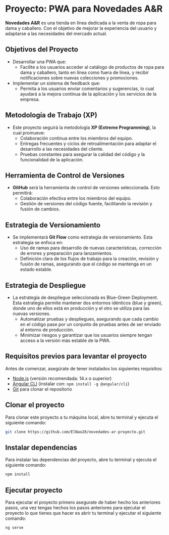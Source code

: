 # Proyecto: PWA para Novedades A&R

**Novedades A&R** es una tienda en línea dedicada a la venta de ropa para dama y caballero. Con el objetivo de mejorar la experiencia del usuario y adaptarse a las necesidades del mercado actual.

## Objetivos del Proyecto

- Desarrollar una PWA que:
  - Facilite a los usuarios acceder al catálogo de productos de ropa para dama y caballero, tanto en línea como fuera de línea, y recibir notificaciones sobre nuevas colecciones y promociones.
- Implementar un sistema de feedback que:
  - Permita a los usuarios enviar comentarios y sugerencias, lo cual ayudará a la mejora continua de la aplicación y los servicios de la empresa.

## Metodología de Trabajo (XP)

- Este proyecto seguirá la metodología **XP (Extreme Programming)**, la cual promueve:
  - Colaboración continua entre los miembros del equipo.
  - Entregas frecuentes y ciclos de retroalimentación para adaptar el desarrollo a las necesidades del cliente.
  - Pruebas constantes para asegurar la calidad del código y la funcionalidad de la aplicación.

## Herramienta de Control de Versiones

- **GitHub** será la herramienta de control de versiones seleccionada. Esto permitirá:
  - Colaboración efectiva entre los miembros del equipo.
  - Gestión de versiones del código fuente, facilitando la revisión y fusión de cambios.

## Estrategia de Versionamiento

- Se implementará **Git Flow** como estrategia de versionamiento. Esta estrategia se enfoca en:
  - Uso de ramas para desarrollo de nuevas características, corrección de errores y preparación para lanzamientos.
  - Definición clara de los flujos de trabajo para la creación, revisión y fusión de ramas, asegurando que el código se mantenga en un estado estable.

## Estrategia de Despliegue

- La estrategia de despliegue seleccionada es Blue-Green Deployment. Esta estrategia permite mantener dos entornos idénticos (blue y green), donde uno de ellos está en producción y el otro se utiliza para las nuevas versiones.
  - Automatizar pruebas y despliegues, asegurando que cada cambio en el código pase por un conjunto de pruebas antes de ser enviado al entorno de producción.
  - Minimizar riesgos y garantizar que los usuarios siempre tengan acceso a la versión más estable de la PWA.

## Requisitos previos para levantar el proyecto

Antes de comenzar, asegúrate de tener instalados los siguientes requisitos:

- [Node.js](https://nodejs.org/) (versión recomendada: 14.x o superior)
- [Angular CLI](https://angular.dev/tools/cli) (instalar con: `npm install -g @angular/cli`)
- [Git](https://git-scm.com/) para clonar el repositorio

## Clonar el proyecto

Para clonar este proyecto a tu máquina local, abre tu terminal y ejecuta el siguiente comando:

```bash
git clone https://github.com/ElNao28/novedades-ar-proyecto.git
```

## Instalar dependencias

Para instalar las dependencias del proyecto, abre tu terminal y ejecuta el siguiente comando:

```bash
npm install
```

## Ejecutar proyecto

Para ejecutar el proyecto primero asegurate de haber hecho los anteriores pasos, una vez tengas hechos los pasos anteriores para ejecutar el proyecto
lo que tienes que hacer es abrir tu terminal y ejecutar el siguiente comando:

```bash
ng serve
```
